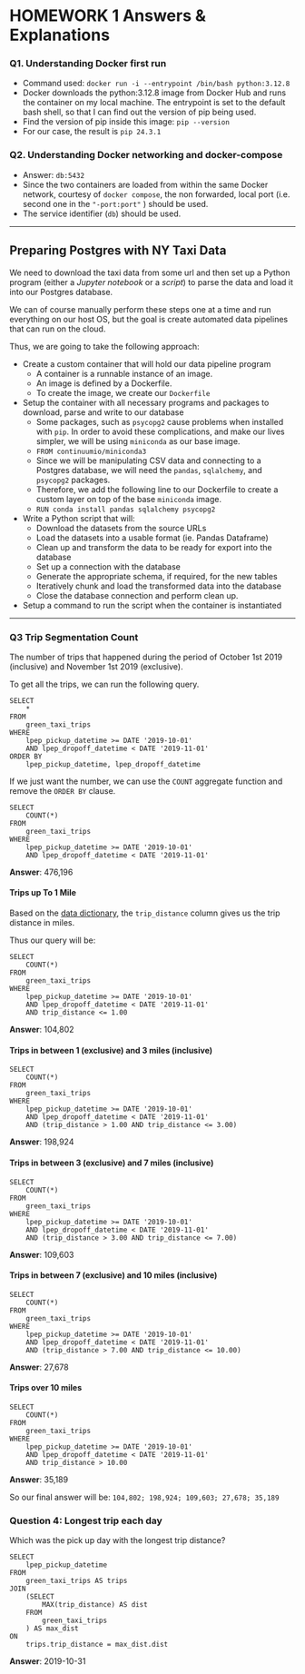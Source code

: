 # HOMEWORK 1 Answers & Explanations

### Q1. Understanding Docker first run

- Command used: `docker run -i --entrypoint /bin/bash python:3.12.8`
- Docker downloads the python:3.12.8 image from Docker Hub and runs the container on my local machine. The entrypoint is set to the default bash shell, so that I can find out the version of pip being used.
- Find the version of pip inside this image: `pip --version`
- For our case, the result is `pip 24.3.1`

### Q2. Understanding Docker networking and docker-compose

- Answer: `db:5432`
- Since the two containers are loaded from within the same Docker network, courtesy of `docker compose`, the non forwarded, local port (i.e. second one in the `"-port:port"` ) should be used.
- The service identifier (`db`) should be used.

---

## Preparing Postgres with NY Taxi Data

We need to download the taxi data from some url and then set up a Python program (either a _Jupyter notebook_ or a _script_) to parse the data and load it into our Postgres database.

We can of course manually perform these steps one at a time and run everything on our host OS, but the goal is create automated data pipelines that can run on the cloud.

Thus, we are going to take the following approach:

- Create a custom container that will hold our data pipeline program
  - A container is a runnable instance of an image.
  - An image is defined by a Dockerfile.
  - To create the image, we create our `Dockerfile`
- Setup the container with all necessary programs and packages to download, parse and write to our database
  - Some packages, such as `psycopg2` cause problems when installed with `pip`. In order to avoid these complications, and make our lives simpler, we will be using `miniconda` as our base image.
  - `FROM continuumio/miniconda3`
  - Since we will be manipulating CSV data and connecting to a Postgres database, we will need the `pandas`, `sqlalchemy`, and `psycopg2` packages.
  - Therefore, we add the following line to our Dockerfile to create a custom layer on top of the base `miniconda` image.
  - `RUN conda install pandas sqlalchemy psycopg2`
- Write a Python script that will:
  - Download the datasets from the source URLs
  - Load the datasets into a usable format (ie. Pandas Dataframe)
  - Clean up and transform the data to be ready for export into the database
  - Set up a connection with the database
  - Generate the appropriate schema, if required, for the new tables
  - Iteratively chunk and load the transformed data into the database
  - Close the database connection and perform clean up.
- Setup a command to run the script when the container is instantiated

---

### Q3 Trip Segmentation Count

The number of trips that happened during the period of October 1st 2019 (inclusive) and November 1st 2019 (exclusive).

To get all the trips, we can run the following query.

```
SELECT
	*
FROM
	green_taxi_trips
WHERE
	lpep_pickup_datetime >= DATE '2019-10-01'
	AND lpep_dropoff_datetime < DATE '2019-11-01'
ORDER BY
	lpep_pickup_datetime, lpep_dropoff_datetime
```

If we just want the number, we can use the `COUNT` aggregate function and remove the `ORDER BY` clause.

```
SELECT
	COUNT(*)
FROM
	green_taxi_trips
WHERE
	lpep_pickup_datetime >= DATE '2019-10-01'
	AND lpep_dropoff_datetime < DATE '2019-11-01'
```

**Answer**: 476,196

#### Trips up To 1 Mile

Based on the [data dictionary](https://www.nyc.gov/assets/tlc/downloads/pdf/data_dictionary_trip_records_green.pdf), the `trip_distance` column gives us the trip distance in miles.

Thus our query will be:

```
SELECT
	COUNT(*)
FROM
	green_taxi_trips
WHERE
	lpep_pickup_datetime >= DATE '2019-10-01'
	AND lpep_dropoff_datetime < DATE '2019-11-01'
	AND trip_distance <= 1.00
```

**Answer**: 104,802

#### Trips in between 1 (exclusive) and 3 miles (inclusive)

```
SELECT
	COUNT(*)
FROM
	green_taxi_trips
WHERE
	lpep_pickup_datetime >= DATE '2019-10-01'
	AND lpep_dropoff_datetime < DATE '2019-11-01'
	AND (trip_distance > 1.00 AND trip_distance <= 3.00)
```

**Answer**: 198,924

#### Trips in between 3 (exclusive) and 7 miles (inclusive)

```
SELECT
	COUNT(*)
FROM
	green_taxi_trips
WHERE
	lpep_pickup_datetime >= DATE '2019-10-01'
	AND lpep_dropoff_datetime < DATE '2019-11-01'
	AND (trip_distance > 3.00 AND trip_distance <= 7.00)
```

**Answer**: 109,603

#### Trips in between 7 (exclusive) and 10 miles (inclusive)

```
SELECT
	COUNT(*)
FROM
	green_taxi_trips
WHERE
	lpep_pickup_datetime >= DATE '2019-10-01'
	AND lpep_dropoff_datetime < DATE '2019-11-01'
	AND (trip_distance > 7.00 AND trip_distance <= 10.00)
```

**Answer**: 27,678

#### Trips over 10 miles

```
SELECT
	COUNT(*)
FROM
	green_taxi_trips
WHERE
	lpep_pickup_datetime >= DATE '2019-10-01'
	AND lpep_dropoff_datetime < DATE '2019-11-01'
	AND trip_distance > 10.00
```

**Answer**: 35,189

So our final answer will be: `104,802; 198,924; 109,603; 27,678; 35,189`

### Question 4: Longest trip each day

Which was the pick up day with the longest trip distance?

```
SELECT
	lpep_pickup_datetime
FROM
	green_taxi_trips AS trips
JOIN
	(SELECT
		MAX(trip_distance) AS dist
	FROM
		green_taxi_trips
	) AS max_dist
ON
	trips.trip_distance = max_dist.dist
```

**Answer**: 2019-10-31
